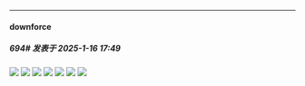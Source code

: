 ﻿
*****

####  downforce  
##### 694#       发表于 2025-1-16 17:49

<img src="https://p.sda1.dev/21/c5ad9f46b682ccea83e610c35e85b8f0/image.jpg" referrerpolicy="no-referrer">
<img src="https://p.sda1.dev/21/0480120a7b425a1355cfca46f1fe4ec6/image.jpg" referrerpolicy="no-referrer">
<img src="https://p.sda1.dev/21/2ef123bcd5e13738e5b074b4d3f873cd/image.jpg" referrerpolicy="no-referrer">
<img src="https://p.sda1.dev/21/3652a5f327ab4cb69e78b51ba5703cbf/image.jpg" referrerpolicy="no-referrer">
<img src="https://p.sda1.dev/21/435bcf5d1ab419427fdb7e9e18229ade/image.jpg" referrerpolicy="no-referrer">
<img src="https://p.sda1.dev/21/56940853c3a2dca77a4bf5673c1235cc/image.jpg" referrerpolicy="no-referrer">
<img src="https://p.sda1.dev/21/bfe90612e0c673edbf5568117f58adfc/image.jpg" referrerpolicy="no-referrer">

